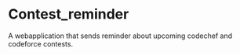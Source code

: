 # Contest_reminder

A webapplication that sends reminder about upcoming codechef and codeforce contests.

